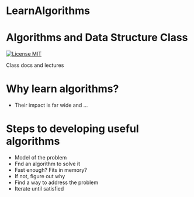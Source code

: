 # LearnAlgorithms

Algorithms and Data Structure Class
===================================

[![License MIT](http://img.shields.io/badge/license-MIT-brightgreen.svg)](license.md)

Class docs and lectures

# Why learn algorithms?
  - Their impact is far wide and ...

# Steps to developing useful algorithms
  - Model of the problem
  - Fnd an algorithm to solve it
  - Fast enough? Fits in memory?
  - If not, figure out why
  - Find a way to address the problem
  - Iterate until satisfied
